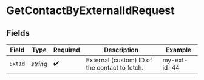 # GetContactByExternalIdRequest


## Fields

| Field                                         | Type                                          | Required                                      | Description                                   | Example                                       |
| --------------------------------------------- | --------------------------------------------- | --------------------------------------------- | --------------------------------------------- | --------------------------------------------- |
| `ExtId`                                       | *string*                                      | :heavy_check_mark:                            | External (custom) ID of the contact to fetch. | my-ext-id-44                                  |
